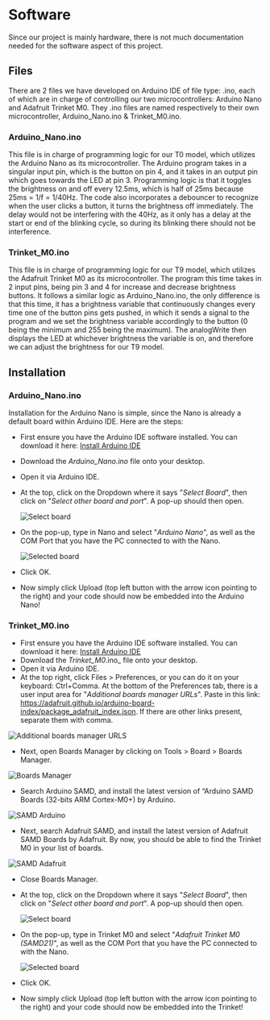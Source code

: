 # Software

Since our project is mainly hardware, there is not much documentation needed for the software aspect of this project.


## Files

There are 2 files we have developed on Arduino IDE of file type: .ino, each of which are in charge of controlling our two microcontrollers: Arduino Nano and Adafruit Trinket M0. They .ino files are named respectively to their own microcontroller, Arduino_Nano.ino & Trinket_M0.ino. 

### Arduino_Nano.ino

This file is in charge of programming logic for our T0 model, which utilizes the Arduino Nano as its microcontroller. The Arduino program takes in a singular input pin, which is the button on pin 4, and it takes in an output pin which goes towards the LED at pin 3. Programming logic is that it toggles the brightness on and off every 12.5ms, which is half of 25ms because 25ms = 1/f = 1/40Hz. The code also incorporates a debouncer to recognize when the user clicks a button, it turns the brightness off immediately. The delay would not be interfering with the 40Hz, as it only has a delay at the start or end of the blinking cycle, so during its blinking there should not be interference.

### Trinket_M0.ino

This file is in charge of programming logic for our T9 model, which utilizes the Adafruit Trinket M0 as its microcontroller. The program this time takes in 2 input pins, being pin 3 and 4 for increase and decrease brightness buttons. It follows a similar logic as Arduino_Nano.ino, the only difference is that this time, it has a brightness variable that continuously changes every time one of the button pins gets pushed, in which it sends a signal to the program and we set the brightness variable accordingly to the button (0 being the minimum and 255 being the maximum). The analogWrite then displays the LED at whichever brightness the variable is on, and therefore we can adjust the brightness for our T9 model.


## Installation

### Arduino_Nano.ino

Installation for the Arduino Nano is simple, since the Nano is already a default board within Arduino IDE. Here are the steps:
 - First ensure you have the Arduino IDE software installed. You can download it here: [Install Arduino IDE](https://www.arduino.cc/en/software)
 - Download the _Arduino_Nano.ino_ file onto your desktop.
 - Open it via Arduino IDE.
 - At the top, click on the Dropdown where it says "_Select Board_", then click on "_Select other board and port_". A pop-up should then open.

   ![Select board](media/software_installation_images/T0_select_board.png)
   
 - On the pop-up, type in Nano and select "_Arduino Nano_", as well as the COM Port that you have the PC connected to with the Nano.

   ![Selected board](media/software_installation_images/T0_selected_Nano.png)
   
 - Click OK.
 - Now simply click Upload (top left button with the arrow icon pointing to the right) and your code should now be embedded into the Arduino Nano!

### Trinket_M0.ino

 - First ensure you have the Arduino IDE software installed. You can download it here: [Install Arduino IDE](https://www.arduino.cc/en/software)
 - Download the _Trinket_M0_.ino_ file onto your desktop.
 - Open it via Arduino IDE.
 - At the top right, click Files > Preferences, or you can do it on your keyboard: Ctrl+Comma. At the bottom of the Preferences tab, there is a user input area for "_Additional boards manager URLs_". Paste in this link: <https://adafruit.github.io/arduino-board-index/package_adafruit_index.json>. If there are other links present, separate them with comma.

 ![Additional boards manager URLS](media/software_installation_images/T9_additional_boards_manager.png)

 - Next, open Boards Manager by clicking on Tools > Board > Boards Manager.
   
 ![Boards Manager](media/software_installation_images/T9_boards_manager.png)

 - Search Arduino SAMD, and install the latest version of “Arduino SAMD Boards (32-bits ARM Cortex-M0+) by Arduino.

 ![SAMD Arduino](media/software_installation_images/T9_SAMD_Arduino.png)

 - Next, search Adafruit SAMD, and install the latest version of Adafruit SAMD Boards by Adafruit. By now, you should be able to find the Trinket M0 in your list of boards. 

![SAMD Adafruit](media/software_installation_images/T9_SAMD_Adafruit.png)

 - Close Boards Manager.
 
 - At the top, click on the Dropdown where it says "_Select Board_", then click on "_Select other board and port_". A pop-up should then open.

   ![Select board](media/software_installation_images/T0_select_board.png)
   
 - On the pop-up, type in Trinket M0 and select "_Adafruit Trinket M0 (SAMD21)_", as well as the COM Port that you have the PC connected to with the Nano.

   ![Selected board](media/software_installation_images/T9_selected_trinket.png)
   
 - Click OK.
 - Now simply click Upload (top left button with the arrow icon pointing to the right) and your code should now be embedded into the Trinket!


